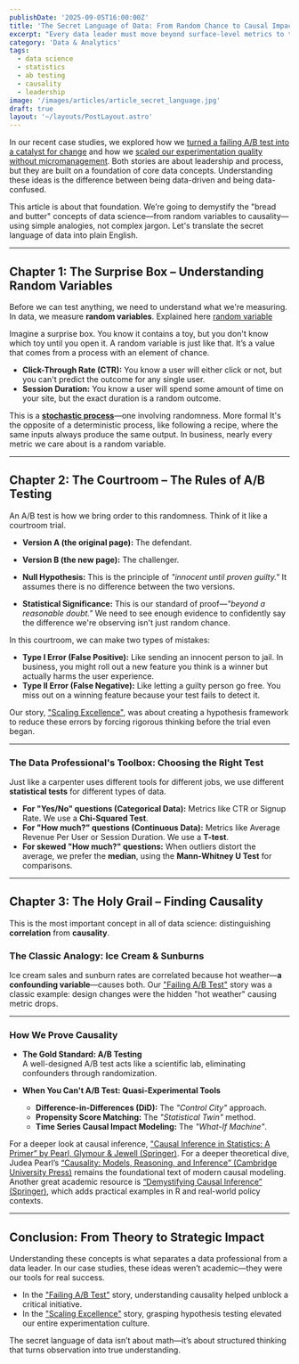 ```yaml
---
publishDate: '2025-09-05T16:00:00Z'
title: 'The Secret Language of Data: From Random Chance to Causal Impact'
excerpt: "Every data leader must move beyond surface-level metrics to the deeper concepts of randomness, hypothesis testing, and causality. This article breaks down the foundations of data science with simple analogies—helping you go from being data-driven to truly data-informed."
category: 'Data & Analytics'
tags:
  - data science
  - statistics
  - ab testing
  - causality
  - leadership
image: '/images/articles/article_secret_language.jpg'
draft: true
layout: '~/layouts/PostLayout.astro'
---
```


In our recent case studies, we explored how we [turned a failing A/B test into a catalyst for change](/articles/how-failing-ab-test-forged-a-stronger-culture) and how we [scaled our experimentation quality without micromanagement](/articles/how-we-elevated-our-ab-testing-without-micromanagement). Both stories are about leadership and process, but they are built on a foundation of core data concepts. Understanding these ideas is the difference between being data-driven and being data-confused.

This article is about that foundation. We’re going to demystify the "bread and butter" concepts of data science—from random variables to causality—using simple analogies, not complex jargon. Let's translate the secret language of data into plain English.

---

## Chapter 1: The Surprise Box – Understanding Random Variables

Before we can test anything, we need to understand what we're measuring. In data, we measure **random variables**. Explained here [random variable](https://www.youtube.com/watch?v=3v9w79NhsfI)

Imagine a surprise box. You know it contains a toy, but you don't know which toy until you open it. A random variable is just like that. It’s a value that comes from a process with an element of chance.

- **Click-Through Rate (CTR):** You know a user will either click or not, but you can't predict the outcome for any single user.  
- **Session Duration:** You know a user will spend some amount of time on your site, but the exact duration is a random outcome.  

This is a **[stochastic process](https://link.springer.com/chapter/10.1007/978-1-4757-1795-2_4)**—one involving randomness. More formal It's the opposite of a deterministic process, like following a recipe, where the same inputs always produce the same output. In business, nearly every metric we care about is a random variable.

---

## Chapter 2: The Courtroom – The Rules of A/B Testing

An A/B test is how we bring order to this randomness. Think of it like a courtroom trial.

- **Version A (the original page):** The defendant.  
- **Version B (the new page):** The challenger.  

- **Null Hypothesis:** This is the principle of *"innocent until proven guilty."* It assumes there is no difference between the two versions.  
- **Statistical Significance:** This is our standard of proof—*"beyond a reasonable doubt."* We need to see enough evidence to confidently say the difference we're observing isn't just random chance.

In this courtroom, we can make two types of mistakes:

- **Type I Error (False Positive):** Like sending an innocent person to jail. In business, you might roll out a new feature you think is a winner but actually harms the user experience.  
- **Type II Error (False Negative):** Like letting a guilty person go free. You miss out on a winning feature because your test fails to detect it.  

Our story, ["Scaling Excellence"](/articles/how-we-elevated-our-ab-testing-without-micromanagement), was about creating a hypothesis framework to reduce these errors by forcing rigorous thinking before the trial even began.

---

### The Data Professional's Toolbox: Choosing the Right Test 

Just like a carpenter uses different tools for different jobs, we use different **statistical tests** for different types of data.

- **For "Yes/No" questions (Categorical Data):** Metrics like CTR or Signup Rate. We use a **Chi-Squared Test**.  
- **For "How much?" questions (Continuous Data):** Metrics like Average Revenue Per User or Session Duration. We use a **T-test**.  
- **For skewed "How much?" questions:** When outliers distort the average, we prefer the **median**, using the **Mann-Whitney U Test** for comparisons.

---

## Chapter 3: The Holy Grail – Finding Causality

This is the most important concept in all of data science: distinguishing **correlation** from **causality**.

### The Classic Analogy: Ice Cream & Sunburns  
Ice cream sales and sunburn rates are correlated because hot weather—**a confounding variable**—causes both. Our ["Failing A/B Test"](/articles/how-failing-ab-test-forget-a-stronger-culture) story was a classic example: design changes were the hidden "hot weather" causing metric drops.

---

### How We Prove Causality

- **The Gold Standard: A/B Testing**  
A well-designed A/B test acts like a scientific lab, eliminating confounders through randomization.

- **When You Can't A/B Test: Quasi-Experimental Tools**  
  - **Difference-in-Differences (DiD):** The *"Control City"* approach.  
  - **Propensity Score Matching:** The *"Statistical Twin"* method.  
  - **Time Series Causal Impact Modeling:** The *"What-If Machine"*.

For a deeper look at causal inference, ["Causal Inference in Statistics: A Primer” by Pearl, Glymour & Jewell (Springer)](https://ftp.cs.ucla.edu/pub/stat_ser/r350.pdf). For a deeper theoretical dive, Judea Pearl’s [“Causality: Models, Reasoning, and Inference” (Cambridge University Press)](https://bayes.cs.ucla.edu/BOOK-2K/neuberg-review.pdf) remains the foundational text of modern causal modeling. Another great academic resource is [“Demystifying Causal Inference” (Springer)](https://iegindia.org/upload/profile_publication/doc-190520_072516wpp393.pdf), which adds practical examples in R and real-world policy contexts.

---

## Conclusion: From Theory to Strategic Impact

Understanding these concepts is what separates a data professional from a data leader. In our case studies, these ideas weren’t academic—they were our tools for real success.

- In the ["Failing A/B Test"](/articles/how-failing-ab-test-forged-a-stronger-culture) story, understanding causality helped unblock a critical initiative.  
- In the ["Scaling Excellence"](/articles/how-we-elevated-our-ab-testing-without-micromanagement) story, grasping hypothesis testing elevated our entire experimentation culture.

The secret language of data isn’t about math—it’s about structured thinking that turns observation into true understanding.


